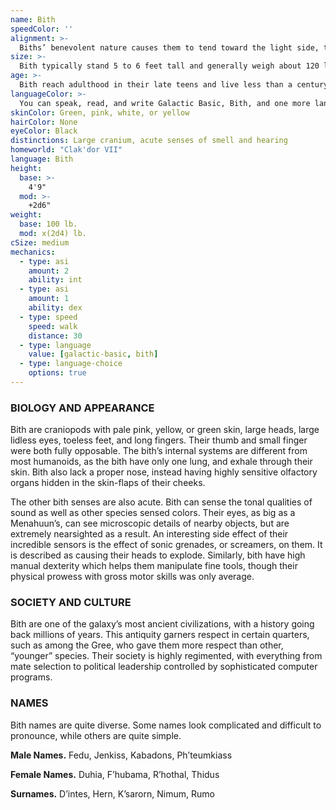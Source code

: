 ```yaml
---
name: Bith
speedColor: ''
alignment: >-
  Biths’ benevolent nature causes them to tend toward the light side, though there are exceptions.
size: >-
  Bith typically stand 5 to 6 feet tall and generally weigh about 120 lbs. Regardless of your position in that range, your size is Medium.
age: >-
  Bith reach adulthood in their late teens and live less than a century.
languageColor: >-
  You can speak, read, and write Galactic Basic, Bith, and one more language of your choice.
skinColor: Green, pink, white, or yellow
hairColor: None
eyeColor: Black
distinctions: Large cranium, acute senses of smell and hearing
homeworld: "Clak'dor VII"
language: Bith
height:
  base: >-
    4'9"
  mod: >-
    +2d6"
weight:
  base: 100 lb.
  mod: x(2d4) lb.
cSize: medium
mechanics:
  - type: asi
    amount: 2
    ability: int
  - type: asi
    amount: 1
    ability: dex
  - type: speed
    speed: walk
    distance: 30
  - type: language
    value: [galactic-basic, bith]
  - type: language-choice
    options: true
---
```

### BIOLOGY AND APPEARANCE
Bith are craniopods with pale pink, yellow, or green skin, large heads, large lidless eyes, toeless feet, and long fingers. Their thumb and small finger were both fully opposable. The bith’s internal systems are different from most humanoids, as the bith have only one lung, and exhale through their skin. Bith also lack a proper nose, instead having highly sensitive olfactory organs hidden in the skin-flaps of their cheeks.

The other bith senses are also acute. Bith can sense the tonal qualities of sound as well as other species sensed colors. Their eyes, as big as a Menahuun’s, can see microscopic details of nearby objects, but are extremely nearsighted as a result. An interesting side effect of their incredible sensors is the effect of sonic grenades, or screamers, on them. It is described as causing their heads to explode. Similarly, bith have high manual dexterity which helps them manipulate fine tools, though their physical prowess with gross motor skills was only average.

### SOCIETY AND CULTURE
Bith are one of the galaxy’s most ancient civilizations, with a history going back millions of years. This antiquity garners respect in certain quarters, such as among the Gree, who gave them more respect than other, “younger” species. Their society is highly regimented, with everything from mate selection to political leadership controlled by sophisticated computer programs.

### NAMES
Bith names are quite diverse. Some names look complicated and difficult to pronounce, while others are quite simple.

__Male Names.__ Fedu, Jenkiss, Kabadons, Ph’teumkiass

__Female Names.__ Duhia, F’hubama, R’hothal, Thidus

__Surnames.__ D’intes, Hern, K’sarorn, Nimum, Rumo
